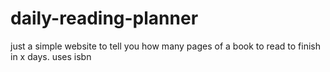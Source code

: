 # daily-reading-planner
just a simple website to tell you how many pages of a book to read to finish in x days. uses isbn
